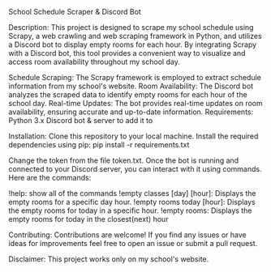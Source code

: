 School Schedule Scraper & Discord Bot

Description:
This project is designed to scrape my school schedule using Scrapy, a web crawling and web scraping framework in Python, and utilizes a Discord bot to display empty rooms for each hour. By integrating Scrapy with a Discord bot, this tool provides a convenient way to visualize and access room availability throughout my school day.

Schedule Scraping: The Scrapy framework is employed to extract schedule information from my school's website.
Room Availability: The Discord bot analyzes the scraped data to identify empty rooms for each hour of the school day.
Real-time Updates: The bot provides real-time updates on room availability, ensuring accurate and up-to-date information.
Requirements:
Python 3.x
Discord bot & server to add it to

Installation:
Clone this repository to your local machine.
Install the required dependencies using pip:
pip install -r requirements.txt

Change the token from the file token.txt.
Once the bot is running and connected to your Discord server, you can interact with it using commands. Here are the commands:

!help: show all of the commands
!empty classes [day] [hour]: Displays the empty rooms for a specific day hour.
!empty rooms today [hour]: Displays the empty rooms for today in a specific hour.
!empty rooms: Displays the empty rooms for today in the closest(next) hour

Contributing:
Contributions are welcome! If you find any issues or have ideas for improvements feel free to open an issue or submit a pull request.

Disclaimer:
This project works only on my school's website.
